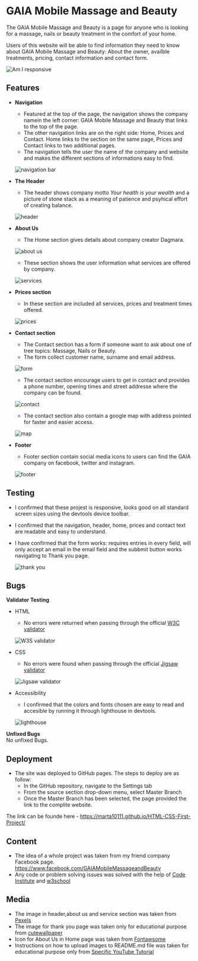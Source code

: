 # **GAIA Mobile Massage and Beauty**
The GAIA   Mobile Massage and Beauty is a page for anyone who is looking for a massage, nails or beauty treatment in the comfort of your home.
<p>Users of this website will be able to find information they need to know about GAIA Mobile Massage and Beauty: About the owner,  availble treatments, pricing, contact information and contact form.</p>

  ![Am I responsive](https://user-images.githubusercontent.com/106401395/178721121-443737c7-df73-45c9-99c1-c0283236d32b.jpg)


## Features

- **Navigation**
    - Featured at the top of the page, the navigation shows the company namein the left corner: GAIA Mobile Massage and Beauty that links to the top of the page.
    - The other navigation links are on the right side: Home, Prices and Contact. Home links to the section on the same page, Prices and Contact links to two additional pages.
    - The navigation tells the user the name of the company and website and makes the different sections of informations easy to find.

  ![navigation bar](https://user-images.githubusercontent.com/106401395/178549374-d5f021fb-8390-4fcd-880d-677af8db5d50.jpg)

- **The Header**
    - The header shows company motto  *Your health is your wealth* and a picture of stone stack as a meaning of patience and psyhical effort of creating balance.
  
  ![header](https://user-images.githubusercontent.com/106401395/178549785-e0229f39-eba5-4441-b473-0dc3b20cf20f.jpg)


- **About Us**
    - The Home section gives details about company creator Dagmara.

  ![about us](https://user-images.githubusercontent.com/106401395/178550493-bb40d880-dd14-49cc-8c9d-cd10bc0d5cd0.jpg)

    - These section shows the user information what services are offered by company.

  ![services](https://user-images.githubusercontent.com/106401395/178557499-c19cdf76-677d-4861-81c2-61c0281b0341.jpg)
  
- **Prices section**
    - In these section are included all services, prices and treatment times offered.

  ![prices](https://user-images.githubusercontent.com/106401395/178551294-923d540c-aec3-46c5-8125-2df5114268c7.jpg)

- **Contact section**
    - The Contact section has a form if someone want to ask about one of tree topics: Massage, Nails or Beauty.
    - The form collect customer name, surname and email address.
  
  ![form](https://user-images.githubusercontent.com/106401395/178551701-83b794cf-624d-4096-aa73-7d6780cbf597.jpg)

    - The contact section encourage users to get in contact and provides a phone number, opening times and street addresse where the company can be found.
  
  ![contact](https://user-images.githubusercontent.com/106401395/178551943-daf55c61-4e84-4073-88d3-d12c9f7d91b7.jpg)

    - The contact section also contain a google map with address pointed for faster and easier access.
  
  ![map](https://user-images.githubusercontent.com/106401395/178552196-b06ed4df-87cb-4c1e-8f0d-7d6228317f51.jpg)

- **Footer**
    - Footer section contain social media icons to users can find the GAIA company on facebook, twitter and instagram.
  
  ![footer](https://user-images.githubusercontent.com/106401395/178552528-5628d814-beef-4376-87f0-a5e3b3562a8f.jpg)

## Testing
- I confirmed that these projest is responsive, looks good on all standard screen sizes using the devtools device toolbar.
- I confirmed that the navigation, header, home, prices and contact text are readable and easy to understand.
- I have confirmed that the form works: requires entries in every field, will only accept an email in the email field and the subbmit button works navigating to Thank you page.

  ![thank you](https://user-images.githubusercontent.com/106401395/178552957-1084a7bd-7b3d-4ffd-991f-7c3f6de45463.jpg)

**Bugs**
- 
**Validator Testing**
- HTML
  - No errors were returned when passing through the official [W3C validator](https://validator.w3.org/#validate_by_input)

  ![W3S validator](https://user-images.githubusercontent.com/106401395/178561975-d29dd962-0132-4bf8-b7cb-05f9e75f15df.jpg)

- CSS
  - No errors were found when passing through the official [Jigsaw validator](https://jigsaw.w3.org/css-validator/#validate_by_uri)

  ![Jigsaw validator](https://user-images.githubusercontent.com/106401395/178562104-2cb649e0-d3ed-4b72-ae46-e5a8e13a73a8.png)
  
- Accessibility
  - I confirmed that the colors and fonts chosen are easy to read and accesible by running it through lighthouse in devtools.
  
  ![lighthouse](https://user-images.githubusercontent.com/106401395/178554806-669cd937-6986-44ec-b34b-5f8427177cb5.jpg)

**Unfixed Bugs**
<br>No unfixed Bugs.

## Deployment

- The site was deployed to GitHub pages. The steps to deploy are as follow:
  - In the GitHub repository, navigate to the Settings tab
  - From the source section drop-down menu, select Master Branch
  - Once the Master Branch has been selected, the page provided the link to the complite website.

The link can be founde here - <a href="https://marta10111.github.io/HTML-CSS-First-Project/" rel="nofollow">
https://marta10111.github.io/HTML-CSS-First-Project/
</a>

## Content
- The idea of a whole project was taken from my friend company Facebook page.
https://www.facebook.com/GAIAMobileMassageandBeauty
- Any code or problem solving issues was solved with the help of [Code Institute](https://learn.codeinstitute.net/login?next=/) and [w3school](https://www.w3schools.com/)

## Media
- The image in header,about us and service section was taken from [Pexels](https://www.pexels.com/)
- The image for thank you page was taken only for educational purpose from [cutewallpaper](https://cutewallpaper.org/21/zen-wallpaper-hd/view-page-21.html)
- Icon for About Us in Home page was taken from [Fontawsome](https://fontawesome.com/)
- Instructions on how to upload images to README.md file was taken for educational purpose only from <a href="https://www.youtube.com/watch?v=nvPOUdz5PL4&t=146s&ab_channel=DanShahin>" rel="nofollow"> Specific YouTube Tutorial</a>
